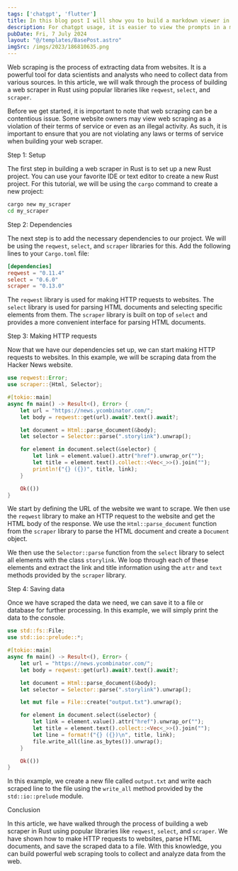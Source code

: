 ```yaml
---
tags: ['chatgpt', 'flutter']
title: In this blog post I will show you to build a markdown viewer in Flutter.
description: For chatgpt usage, it is easier to view the prompts in a markdown viewer as a chrome extension.
pubDate: Fri, 7 July 2024
layout: "@/templates/BasePost.astro"
imgSrc: /imgs/2023/186810635.png
---
```


Web scraping is the process of extracting data from websites. It is a powerful tool for data scientists and analysts who need to collect data from various sources. In this article, we will walk through the process of building a web scraper in Rust using popular libraries like `reqwest`, `select`, and `scraper`.

Before we get started, it is important to note that web scraping can be a contentious issue. Some website owners may view web scraping as a violation of their terms of service or even as an illegal activity. As such, it is important to ensure that you are not violating any laws or terms of service when building your web scraper.

Step 1: Setup

The first step in building a web scraper in Rust is to set up a new Rust project. You can use your favorite IDE or text editor to create a new Rust project. For this tutorial, we will be using the `cargo` command to create a new project:

```bash
cargo new my_scraper
cd my_scraper
```

Step 2: Dependencies

The next step is to add the necessary dependencies to our project. We will be using the `reqwest`, `select`, and `scraper` libraries for this. Add the following lines to your `Cargo.toml` file:

```toml
[dependencies]
reqwest = "0.11.4"
select = "0.6.0"
scraper = "0.13.0"
```

The `reqwest` library is used for making HTTP requests to websites. The `select` library is used for parsing HTML documents and selecting specific elements from them. The `scraper` library is built on top of `select` and provides a more convenient interface for parsing HTML documents.

Step 3: Making HTTP requests

Now that we have our dependencies set up, we can start making HTTP requests to websites. In this example, we will be scraping data from the Hacker News website.

```rust
use reqwest::Error;
use scraper::{Html, Selector};

#[tokio::main]
async fn main() -> Result<(), Error> {
    let url = "https://news.ycombinator.com/";
    let body = reqwest::get(url).await?.text().await?;

    let document = Html::parse_document(&body);
    let selector = Selector::parse(".storylink").unwrap();

    for element in document.select(&selector) {
        let link = element.value().attr("href").unwrap_or("");
        let title = element.text().collect::<Vec<_>>().join("");
        println!("{} ({})", title, link);
    }

    Ok(())
}
```

We start by defining the URL of the website we want to scrape. We then use the `reqwest` library to make an HTTP request to the website and get the HTML body of the response. We use the `Html::parse_document` function from the `scraper` library to parse the HTML document and create a `Document` object.

We then use the `Selector::parse` function from the `select` library to select all elements with the class `storylink`. We loop through each of these elements and extract the link and title information using the `attr` and `text` methods provided by the `scraper` library.

Step 4: Saving data

Once we have scraped the data we need, we can save it to a file or database for further processing. In this example, we will simply print the data to the console.

```rust
use std::fs::File;
use std::io::prelude::*;

#[tokio::main]
async fn main() -> Result<(), Error> {
    let url = "https://news.ycombinator.com/";
    let body = reqwest::get(url).await?.text().await?;

    let document = Html::parse_document(&body);
    let selector = Selector::parse(".storylink").unwrap();

    let mut file = File::create("output.txt").unwrap();

    for element in document.select(&selector) {
        let link = element.value().attr("href").unwrap_or("");
        let title = element.text().collect::<Vec<_>>().join("");
        let line = format!("{} ({})\n", title, link);
        file.write_all(line.as_bytes()).unwrap();
    }

    Ok(())
}
```

In this example, we create a new file called `output.txt` and write each scraped line to the file using the `write_all` method provided by the `std::io::prelude` module.

Conclusion

In this article, we have walked through the process of building a web scraper in Rust using popular libraries like `reqwest`, `select`, and `scraper`. We have shown how to make HTTP requests to websites, parse HTML documents, and save the scraped data to a file. With this knowledge, you can build powerful web scraping tools to collect and analyze data from the web.